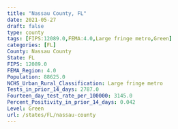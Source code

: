 ```yaml
---
title: "Nassau County, FL"
date: 2021-05-27
draft: false
type: county
tags: [FIPS:12089.0,FEMA:4.0,Large fringe metro,Green]
categories: [FL]
County: Nassau County
State: FL
FIPS: 12089.0
FEMA_Region: 4.0
Population: 88625.0
NCHS_Urban_Rural_Classification: Large fringe metro
Tests_in_prior_14_days: 2787.0
Fourteen_day_test_rate_per_100000: 3145.0
Percent_Positivity_in_prior_14_days: 0.042
Level: Green
url: /states/FL/nassau-county
---
```



